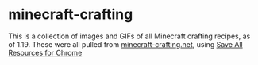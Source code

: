 # minecraft-crafting
This is a collection of images and GIFs of all Minecraft crafting recipes, as of 1.19. These were all pulled from [minecraft-crafting.net](https://www.minecraft-crafting.net/), using [Save All Resources for Chrome](https://github.com/up209d/ResourcesSaverExt)
